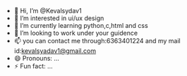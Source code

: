 - 👋 Hi, I’m @Kevalsydav1
- 👀 I’m interested in ui/ux design
- 🌱 I’m currently learning python,c,html and css
- 💞️ I’m looking to work under your guidence 
- 📫 you can contact me through:6363401224 and my mail id:kevalsyadav1@gmail.com
- 😄 Pronouns: ...
- ⚡ Fun fact: ...

<!---
Kevalsydav1/Kevalsydav1 is a ✨ special ✨ repository because its `README.md` (this file) appears on your GitHub profile.
You can click the Preview link to take a look at your changes.
--->
